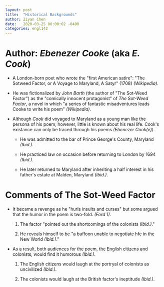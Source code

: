 ```yaml
---
layout: post
title:  "Historical Backgrounds"
author: Ziyan Chen
date:   2020-03-25 00:00:02 -0400
categories: engl142
---
```

# Author: *Ebenezer Cooke* (aka *E. Cook*)

- A London-born poet who wrote the "first American satire": "The Sotweed Factor, or A Voyage to Maryland, A Satyr" (1708) *(Wikipedia)*.

- He was fictionalized by *John Barth* (the author of "The Sot-Weed Factor") as the "comically innocent protagonist" of *The Sot-Weed Factor*, a novel in which "a series of fantastic misadventures leads Cooke to write his poem" *(Wikipedia)*.

- Although *Cook* did voyaged to Maryland as a young man like the persona of his poem, however, little is known about his real life. Cook's existance can only be traced through his poems *(Ebenezer Cook(e))*.

  - He was admitted to the bar of Prince George's County, Maryland *(Ibid.)*.

  - He practiced law on occasion before returning to London by 1694 *(Ibid.)*.

  - He later returned to Maryland after inheriting a half interest in his father's estate at Malden, Maryland *(Ibid.)*.

# Comments of The Sot-Weed Factor

- It became a revenge as he "hurls insults and curses" but some argued that the humor in the poem is two-fold. *(Ford 1)*.

  1. The factor "pointed out the shortcomings of the colonists *(Ibid.)*."

  2. He reveals himself to be "a buffoon unable to negotiate hfe in the New World *(Ibid.)*."

- As a result, both audiences for the poem, the English citizens and colonists, would find it humorous *(Ibid.)*.

  1. The English citizens would laugh at the portryal of colonists as uncivilized *(Ibid.)*.

  2. The colonists would laugh at the British factor's ineptitude *(Ibid.)*.
